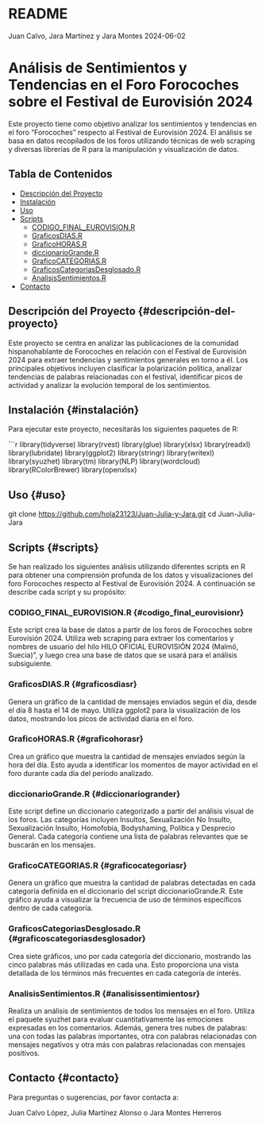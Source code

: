 # README

Juan Calvo, Jara Martínez y Jara Montes 2024-06-02

# Análisis de Sentimientos y Tendencias en el Foro Forocoches sobre el Festival de Eurovisión 2024

Este proyecto tiene como objetivo analizar los sentimientos y tendencias en el foro “Forocoches” respecto al Festival de Eurovisión 2024. El análisis se basa en datos recopilados de los foros utilizando técnicas de web scraping y diversas librerías de R para la manipulación y visualización de datos.

## Tabla de Contenidos

-   [Descripción del Proyecto](#descripción-del-proyecto)
-   [Instalación](#instalación)
-   [Uso](#uso)
-   [Scripts](#scripts)
    -   [CODIGO_FINAL_EUROVISION.R](#codigo_final_eurovisionr)
    -   [GraficosDIAS.R](#graficosdiasr)
    -   [GraficoHORAS.R](#graficohorasr)
    -   [diccionarioGrande.R](#diccionariogrander)
    -   [GraficoCATEGORIAS.R](#graficocategoriasr)
    -   [GraficosCategoriasDesglosado.R](#graficoscategoriasdesglosador)
    -   [AnalisisSentimientos.R](#analisissentimientosr)
-   [Contacto](#contacto)

## Descripción del Proyecto {#descripción-del-proyecto}

Este proyecto se centra en analizar las publicaciones de la comunidad hispanohablante de Forocoches en relación con el Festival de Eurovisión 2024 para extraer tendencias y sentimientos generales en torno a él. Los principales objetivos incluyen clasificar la polarización política, analizar tendencias de palabras relacionadas con el festival, identificar picos de actividad y analizar la evolución temporal de los sentimientos.

## Instalación {#instalación}

Para ejecutar este proyecto, necesitarás los siguientes paquetes de R:

\`\`\`r library(tidyverse) library(rvest) library(glue) library(xlsx) library(readxl) library(lubridate) library(ggplot2) library(stringr) library(writexl) library(syuzhet) library(tm) library(NLP) library(wordcloud) library(RColorBrewer) library(openxlsx)

## Uso {#uso}

git clone <https://github.com/hola23123/Juan-Julia-y-Jara.git> cd Juan-Julia-Jara

## Scripts {#scripts}

Se han realizado los siguientes análisis utilizando diferentes scripts en R para obtener una comprensión profunda de los datos y visualizaciones del foro Forocoches respecto al Festival de Eurovisión 2024. A continuación se describe cada script y su propósito:

### **CODIGO_FINAL_EUROVISION.R** {#codigo_final_eurovisionr}

Este script crea la base de datos a partir de los foros de Forocoches sobre Eurovisión 2024. Utiliza web scraping para extraer los comentarios y nombres de usuario del hilo HILO OFICIAL EUROVISIÓN 2024 (Malmö, Suecia)”, y luego crea una base de datos que se usará para el análisis subsiguiente.

### **GraficosDIAS.R** {#graficosdiasr}

Genera un gráfico de la cantidad de mensajes enviados según el día, desde el día 8 hasta el 14 de mayo. Utiliza ggplot2 para la visualización de los datos, mostrando los picos de actividad diaria en el foro.

### **GraficoHORAS.R** {#graficohorasr}

Crea un gráfico que muestra la cantidad de mensajes enviados según la hora del día. Esto ayuda a identificar los momentos de mayor actividad en el foro durante cada día del período analizado.

### **diccionarioGrande.R** {#diccionariogrander}

Este script define un diccionario categorizado a partir del análisis visual de los foros. Las categorías incluyen Insultos, Sexualización No Insulto, Sexualización Insulto, Homofobia, Bodyshaming, Política y Desprecio General. Cada categoría contiene una lista de palabras relevantes que se buscarán en los mensajes.

### **GraficoCATEGORIAS.R** {#graficocategoriasr}

Genera un gráfico que muestra la cantidad de palabras detectadas en cada categoría definida en el diccionario del script diccionarioGrande.R. Este gráfico ayuda a visualizar la frecuencia de uso de términos específicos dentro de cada categoría.

### **GraficosCategoriasDesglosado.R** {#graficoscategoriasdesglosador}

Crea siete gráficos, uno por cada categoría del diccionario, mostrando las cinco palabras más utilizadas en cada una. Esto proporciona una vista detallada de los términos más frecuentes en cada categoría de interés.

### **AnalisisSentimientos.R** {#analisissentimientosr}

Realiza un análisis de sentimientos de todos los mensajes en el foro. Utiliza el paquete syuzhet para evaluar cuantitativamente las emociones expresadas en los comentarios. Además, genera tres nubes de palabras: una con todas las palabras importantes, otra con palabras relacionadas con mensajes negativos y otra más con palabras relacionadas con mensajes positivos.

## Contacto {#contacto}

Para preguntas o sugerencias, por favor contacta a:

Juan Calvo López, Julia Martínez Alonso o Jara Montes Herreros
